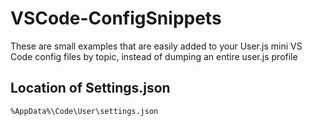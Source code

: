 # VSCode-ConfigSnippets

These are small examples that are easily added to your User.js mini VS Code config files by topic, instead of dumping an entire user.js profile

## Location of Settings.json

`%AppData%\Code\User\settings.json`
